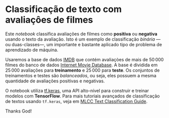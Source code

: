 # Classificação de texto com avaliaçôes de filmes

Este *notebook* classifica avaliações de filmes como **positiva** ou **negativa** usando o texto da avaliação. Isto é um exemplo de classificação *binária* — ou 
duas-classes—, um importante e bastante aplicado tipo de problema de aprendizado de máquina.

Usaremos a base de dados [IMDB](https://www.tensorflow.org/api_docs/python/tf/keras/datasets/imdb) que contém avaliaçòes de mais de $50\,000$ filmes do banco 
de dados [Internet Movie Database](https://www.imdb.com/). A base é dividida em $25\,000$ avaliações para **treinamento** e $25\,000$ para **teste**. 
Os conjuntos de treinamentos e testes são *balanceados*, ou seja, eles possuem a mesma quantidade de avaliações positivas e negativas.

O notebook utiliza [tf.keras](https://www.tensorflow.org/guide/keras), uma API alto-nível para construir e treinar modelos com **TensorFlow**. Para mais tutoriais 
avançados de classificação de textos usando `tf.keras`, veja em 
[MLCC Text Classification Guide](https://developers.google.com/machine-learning/guides/text-classification/).






Thanks God!
